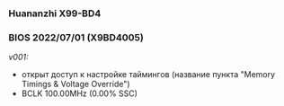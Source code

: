 ### Huananzhi X99-BD4
### BIOS 2022/07/01 (X9BD4005)

*v001:*
* открыт доступ к настройке таймингов (название пункта "Memory Timings & Voltage Override")
* BCLK 100.00MHz (0.00% SSC)

